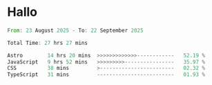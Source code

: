 # Hallo
<!--START_SECTION:waka-->

```rust
From: 23 August 2025 - To: 22 September 2025

Total Time: 27 hrs 27 mins

Astro        14 hrs 20 mins  >>>>>>>>>>>>>------------   52.19 %
JavaScript   9 hrs 52 mins   >>>>>>>>>----------------   35.97 %
CSS          38 mins         >------------------------   02.32 %
TypeScript   31 mins         -------------------------   01.93 %
```

<!--END_SECTION:waka-->
